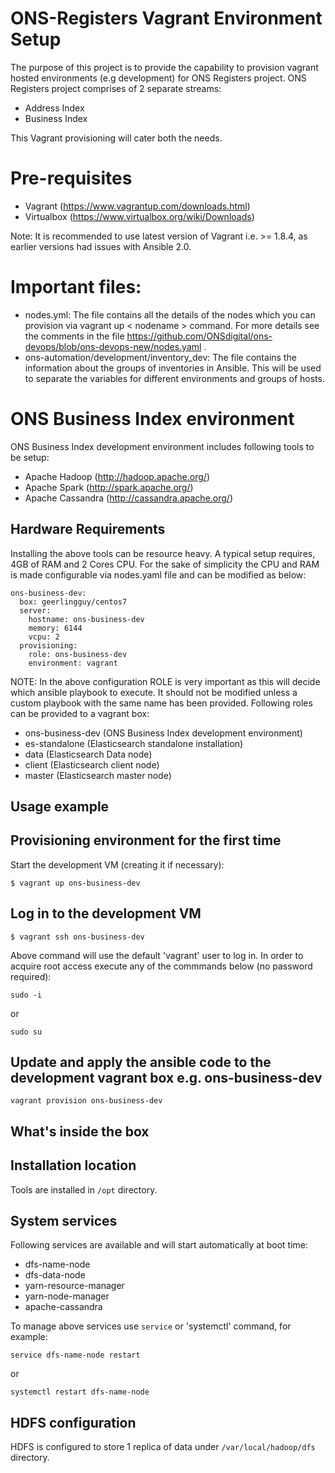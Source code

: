 # ONS-Registers Vagrant Environment Setup

The purpose of this project is to provide the capability to provision vagrant hosted environments (e.g development) for ONS Registers project. 
ONS Registers project comprises of 2 separate streams:

- Address Index
- Business Index

This Vagrant provisioning will cater both the needs.

# Pre-requisites

- Vagrant (https://www.vagrantup.com/downloads.html)
- Virtualbox (https://www.virtualbox.org/wiki/Downloads)

Note: It is recommended to use latest version of Vagrant i.e. >= 1.8.4, as earlier versions had issues with Ansible 2.0.

# Important files:

 - nodes.yml: The file contains all the details of the nodes which you can provision via vagrant up < nodename > command. For more details see the comments in the file https://github.com/ONSdigital/ons-devops/blob/ons-devops-new/nodes.yaml .
 - ons-automation/development/inventory_dev: The file contains the information about the groups of inventories in Ansible. This will be used to separate the variables for different environments and groups of hosts.

# ONS Business Index environment

ONS Business Index development environment includes following tools to be setup:

- Apache Hadoop  (http://hadoop.apache.org/)
- Apache Spark  (http://spark.apache.org/)
- Apache Cassandra  (http://cassandra.apache.org/)

## Hardware Requirements
Installing the above tools can be resource heavy. A typical setup requires, 4GB of RAM and 2 Cores CPU. For the sake of simplicity the CPU and RAM
is made configurable via nodes.yaml file and can be modified as below:

```
ons-business-dev:
  box: geerlingguy/centos7
  server:
    hostname: ons-business-dev
    memory: 6144
    vcpu: 2
  provisioning:
    role: ons-business-dev
    environment: vagrant
```

NOTE: In the above configuration ROLE is very important as this will decide which ansible playbook to execute. It should not be modified unless a custom 
playbook with the same name has been provided. Following roles can be provided to a vagrant box:

- ons-business-dev     (ONS Business Index development environment)
- es-standalone        (Elasticsearch standalone installation) 
- data                 (Elasticsearch Data node)
- client               (Elasticsearch client node)
- master               (Elasticsearch master node)

## Usage example

## Provisioning environment for the first time

Start the development VM (creating it if necessary):

```
$ vagrant up ons-business-dev
```

## Log in to the development VM

```
$ vagrant ssh ons-business-dev
```

Above command will use the default 'vagrant' user to log in. In order to acquire root access execute any of the commmands below (no password required):

```
sudo -i
```

or 

```
sudo su
```

## Update and apply the ansible code to the development vagrant box e.g. ons-business-dev

```
vagrant provision ons-business-dev
```

## What's inside the box

## Installation location

Tools are installed in `/opt` directory.

## System services

Following services are available and will start automatically at boot time:

- dfs-name-node
- dfs-data-node
- yarn-resource-manager
- yarn-node-manager
- apache-cassandra

To manage above services use `service` or 'systemctl' command, for example:

```
service dfs-name-node restart
```

or

```
systemctl restart dfs-name-node
```

## HDFS configuration

HDFS is configured to store 1 replica of data under `/var/local/hadoop/dfs` directory.
